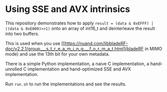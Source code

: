 # Using SSE and AVX intrinsics

This repository demonstrates how to apply `result = (data & 0xEFFF) | ((data & 0xE000)>>1)` onto an array of int16\_t and deinterleave the result into two buffers.

This is used when you use [[https://nuand.com/libbladeRF-doc/v2.2.1/group___s_t_r_e_a_m_i_n_g___f_o_r_m_a_t.html](bladeRF in MIMO mode) and use the 13th bit for your own metadata.

There is a simple Python implementation, a naive C implementation, a hand-unrolled C implementation and hand-optimized SSE and AVX implementation.

Run `run.sh` to run the implementations and see the results.
